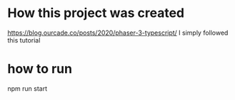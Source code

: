 # How this project was created 
https://blog.ourcade.co/posts/2020/phaser-3-typescript/ 
I simply followed this tutorial

# how to run
npm run start